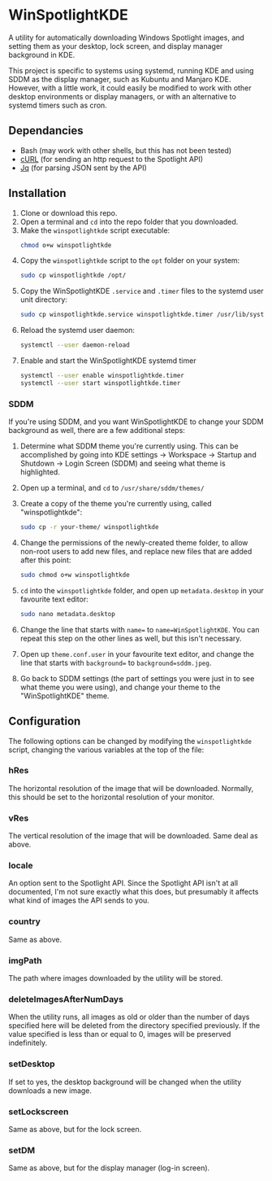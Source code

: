 # WinSpotlightKDE
A utility for automatically downloading Windows Spotlight images, and setting them as your desktop, lock screen, and display manager background in KDE.

This project is specific to systems using systemd, running KDE and using SDDM as the display manager, such as Kubuntu and Manjaro KDE. However, with a little work, it could easily be modified to work with other desktop environments or display managers, or with an alternative to systemd timers such as cron.

## Dependancies
- Bash (may work with other shells, but this has not been tested)
- [cURL](https://curl.haxx.se/) (for sending an http request to the Spotlight API)
- [Jq](https://stedolan.github.io/jq/) (for parsing JSON sent by the API)

## Installation
1. Clone or download this repo.
2. Open a terminal and `cd` into the repo folder that you downloaded.
3. Make the `winspotlightkde` script executable:
    ```bash
    chmod o+w winspotlightkde
    ```
4. Copy the `winspotlightkde` script to the `opt` folder on your system:
    ```bash
    sudo cp winspotlightkde /opt/
    ```
5. Copy the WinSpotlightKDE `.service` and `.timer` files to the systemd user unit directory:
    ```bash
    sudo cp winspotlightkde.service winspotlightkde.timer /usr/lib/systemd/user/
    ```
6. Reload the systemd user daemon:
    ```bash
    systemctl --user daemon-reload
    ```
7. Enable and start the WinSpotlightKDE systemd timer
    ```bash
    systemctl --user enable winspotlightkde.timer
    systemctl --user start winspotlightkde.timer
    ```

### SDDM
If you're using SDDM, and you want WinSpotlightKDE to change your SDDM background as well, there are a few additional steps:

1. Determine what SDDM theme you're currently using. This can be accomplished by going into KDE settings -> Workspace -> Startup and Shutdown -> Login Screen (SDDM) and seeing what theme is highlighted.
2. Open up a terminal, and `cd` to `/usr/share/sddm/themes/`
3. Create a copy of the theme you're currently using, called "winspotlightkde":
    ```bash
    sudo cp -r your-theme/ winspotlightkde
    ```
4. Change the permissions of the newly-created theme folder, to allow non-root users to add new files, and replace new files that are added after this point:
    ```bash
    sudo chmod o+w winspotlightkde
    ```
5. `cd` into the `winspotlightkde` folder, and open up `metadata.desktop` in your favourite text editor:
    ```bash
    sudo nano metadata.desktop
    ```
6. Change the line that starts with `name=` to `name=WinSpotlightKDE`. You can repeat this step on the other lines as well, but this isn't necessary.

7. Open up `theme.conf.user` in your favourite text editor, and change the line that starts with `background=` to `background=sddm.jpeg`.

8. Go back to SDDM settings (the part of settings you were just in to see what theme you were using), and change your theme to the "WinSpotlightKDE" theme.

## Configuration
The following options can be changed by modifying the `winspotlightkde` script, changing the various variables at the top of the file:

### **hRes**
The horizontal resolution of the image that will be downloaded. Normally, this should be set to the horizontal resolution of your monitor.

### **vRes**
The vertical resolution of the image that will be downloaded. Same deal as above.

### **locale**
An option sent to the Spotlight API. Since the Spotlight API isn't at all documented, I'm not sure exactly what this does, but presumably it affects what kind of images the API sends to you.

### **country**
Same as above.

### **imgPath**
The path where images downloaded by the utility will be stored.

### **deleteImagesAfterNumDays**
When the utility runs, all images as old or older than the number of days specified here will be deleted from the directory specified previously. If the value specified is less than or equal to 0, images will be preserved indefinitely.

### **setDesktop**
If set to yes, the desktop background will be changed when the utility downloads a new image.

### **setLockscreen**
Same as above, but for the lock screen.

### **setDM**
Same as above, but for the display manager (log-in screen).
